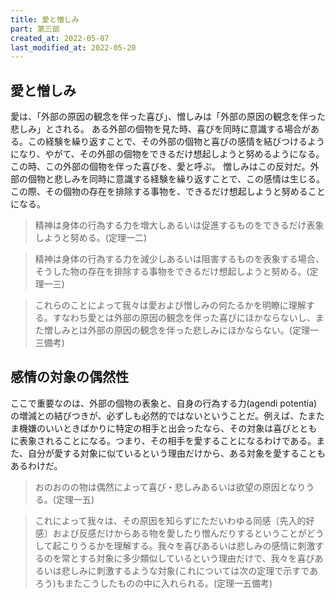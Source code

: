 ```yaml
---
title: 愛と憎しみ
part: 第三部
created_at: 2022-05-07
last_modified_at: 2022-05-20
---
```


## 愛と憎しみ

愛は、「外部の原因の観念を伴った喜び」、憎しみは「外部の原因の観念を伴った悲しみ」とされる。
ある外部の個物を見た時、喜びを同時に意識する場合がある。この経験を繰り返すことで、その外部の個物と喜びの感情を結びつけるようになり、やがて、その外部の個物をできるだけ想起しようと努めるようになる。この時、この外部の個物を伴った喜びを、愛と呼ぶ。
憎しみはこの反対だ。外部の個物と悲しみを同時に意識する経験を繰り返すことで、この感情は生じる。この際、その個物の存在を排除する事物を、できるだけ想起しようと努めることになる。

>精神は身体の行為する力を増大しあるいは促進するものをできるだけ表象しようと努める。(定理一二)

>精神は身体の行為する力を減少しあるいは阻害するものを表象する場合、そうした物の存在を排除する事物をできるだけ想起しようと努める。(定理一三)

>これらのことによって我々は愛および憎しみの何たるかを明瞭に理解する。すなわち愛とは外部の原因の観念を伴った喜びにほかならないし、また憎しみとは外部の原因の観念を伴った悲しみにほかならない。(定理一三備考)

## 感情の対象の偶然性

ここで重要なのは、外部の個物の表象と、自身の行為する力(agendi potentia)の増減との結びつきが、必ずしも必然的ではないということだ。例えば、たまたま機嫌のいいときばかりに特定の相手と出会ったなら、その対象は喜びとともに表象されることになる。つまり、その相手を愛することになるわけである。また、自分が愛する対象に似ているという理由だけから、ある対象を愛することもあるわけだ。

>おのおのの物は偶然によって喜び・悲しみあるいは欲望の原因となりうる。(定理一五)

>これによって我々は、その原因を知らずにただいわゆる同感〔先入的好感〕および反感だけからある物を愛したり憎んだりするということがどうして起こりうるかを理解する。我々を喜びあるいは悲しみの感情に刺激するのを常とする対象に多少類似しているという理由だけで、我々を喜びあるいは悲しみに刺激するような対象(これについては次の定理で示すであろう)もまたこうしたものの中に入れられる。(定理一五備考)
